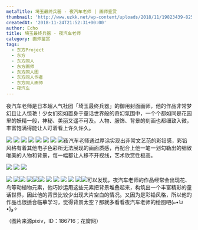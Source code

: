 ```yaml
---
metaTitle: 埼玉最终兵器 - 夜汽车老师 | 画师鉴赏
thumbnail: 'http://www.uzkk.net/wp-content/uploads/2018/11/19823439-825x510.jpg'
createdAt: '2018-11-24T21:52:31+00:00'
author: Echo
title: 埼玉最终兵器 - 夜汽车老师
category: 画师鉴赏
tags:
  - 东方Project
  - 东方
  - 东方同人
  - 东方画师
  - 东方同人图
  - 东方同人作者
  - 东方同人画师
  - 夜汽车
---
```


夜汽车老师是日本超人气社团「埼玉最终兵器」的御用封面画师，他的作品非常梦幻且让人惊艳！少女们宛如置身于童话世界般的奇幻氛围中，一个个都如同是花园里的妖精一般，神秘、美丽又遥不可及。人物、服饰、背景的刻画也都细致入微，丰富饱满得能让人盯着看上许久许久。

![](http://www.uzkk.net/wp-content/uploads/2018/11/945949465-3.jpg) ![](http://www.uzkk.net/wp-content/uploads/2018/11/945949465-1-724x1024.jpg) ![](http://www.uzkk.net/wp-content/uploads/2018/11/95616-3.png) ![](http://www.uzkk.net/wp-content/uploads/2018/11/95616-3.jpg) ![](http://www.uzkk.net/wp-content/uploads/2018/11/945949465-1.png) ![](http://www.uzkk.net/wp-content/uploads/2018/11/95616-6-1024x779.jpg) ![](http://www.uzkk.net/wp-content/uploads/2018/11/945949465-4-1024x575.jpg) ![](http://www.uzkk.net/wp-content/uploads/2018/11/95616-7.jpg)夜汽车老师通过厚涂实现出非常文艺范的彩铅感，彩铅风格有着其他电子色彩所无法展现的画面质感，再配合上他一笔一划勾勒出的细致唯美的人物和背景，每一幅都让人移不开视线，艺术欣赏性极高。

![](http://www.uzkk.net/wp-content/uploads/2018/11/95616-4-724x1024.jpg) ![](http://www.uzkk.net/wp-content/uploads/2018/11/201407051834542016197766-1024x519.jpg) ![](http://www.uzkk.net/wp-content/uploads/2018/11/20140705183419591692563-1024x539.jpg)

![](http://www.uzkk.net/wp-content/uploads/2018/11/19823439-1024x724.jpg) ![](http://www.uzkk.net/wp-content/uploads/2018/11/95616-5.jpg)![](http://www.uzkk.net/wp-content/uploads/2018/11/95616-2-724x1024.jpg) ![](http://www.uzkk.net/wp-content/uploads/2018/11/95616-1-1024x736.jpg)![](http://www.uzkk.net/wp-content/uploads/2018/11/FrenzyFrenzy-1024x517.jpg)![](http://www.uzkk.net/wp-content/uploads/2018/11/4609453a911bff2c51b4bc8f25676ee4_r-1024x519.jpg) ![](http://www.uzkk.net/wp-content/uploads/2018/11/702932c68567800c8caf6c45e09b1f6d58ff9e01115175-IwUxwn_fw658.png) ![](http://www.uzkk.net/wp-content/uploads/2018/11/b9d58e9bgy1ff63hiqgbcj20ku0ku46s.jpg) ![](http://www.uzkk.net/wp-content/uploads/2018/11/Motoori-Kosuzu-718x1024.jpg) ![](http://www.uzkk.net/wp-content/uploads/2018/11/16a04b4d51386ec9e64ef5af2dda41bfd4bf0c4d29bf9-wbQOAr_fw658.jpg) ![](http://www.uzkk.net/wp-content/uploads/2018/11/eternal-eclipse.jpg)![](http://www.uzkk.net/wp-content/uploads/2018/11/21111244-724x1024.jpg)可以发现，夜汽车老师的作品经常会出现花、鸟等动植物元素，他巧妙运用这些元素把背景堆叠起来，构筑出一个丰富精彩的童话世界，因此他的背景比较少出现大片空白的情况。又因为是彩铅风格，所以他的作品也很适合临摹学习，觉得背景太空？那就多看看夜汽车老师的绘图吧(๑•̀ㅂ•́)و✧

（图片来源pixiv，ID：186716；花瓣网）
